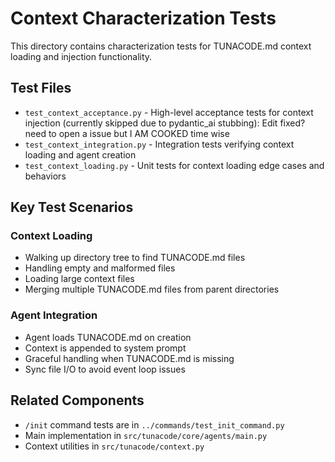 # Context Characterization Tests

This directory contains characterization tests for TUNACODE.md context loading and injection functionality.

## Test Files

- `test_context_acceptance.py` - High-level acceptance tests for context injection (currently skipped due to pydantic_ai stubbing): Edit fixed? need to open a issue but I AM COOKED time wise 
- `test_context_integration.py` - Integration tests verifying context loading and agent creation
- `test_context_loading.py` - Unit tests for context loading edge cases and behaviors

## Key Test Scenarios

### Context Loading
- Walking up directory tree to find TUNACODE.md files
- Handling empty and malformed files
- Loading large context files
- Merging multiple TUNACODE.md files from parent directories

### Agent Integration
- Agent loads TUNACODE.md on creation
- Context is appended to system prompt
- Graceful handling when TUNACODE.md is missing
- Sync file I/O to avoid event loop issues

## Related Components
- `/init` command tests are in `../commands/test_init_command.py`
- Main implementation in `src/tunacode/core/agents/main.py`
- Context utilities in `src/tunacode/context.py`